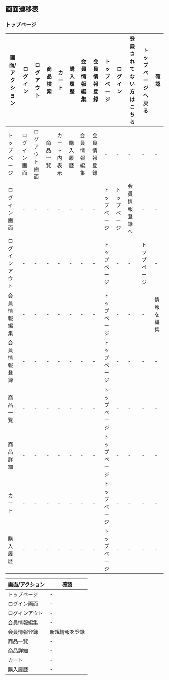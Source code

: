 ## 画面遷移表

### トップページ
|画面/アクション|ログイン|ログアウト|商品検索|カート|購入履歴|会員情報編集|会員情報登録|トップページ|ログイン|登録されてない方はこちら|トップページへ戻る|確認|
|--------------|--------|---------|--------|-----|--------|-----------|------------|-----------|--------|----------------------|-----------------|----|
|トップページ|ログイン画面|ログアウト画面|商品一覧|カート内表示|購入履歴|会員情報編集|会員情報登録|-|-|-|-|-|
|ログイン画面|-|-|-|-|-|-|-|トップページ|トップページ|会員情報登録へ|-|-|
|ログインアウト|-|-|-|-|-|-|-|トップページ|-|-|トップページ|-|
|会員情報編集|-|-|-|-|-|-|-|トップページ|-|-|-|情報を編集|
|会員情報登録|-|-|-|-|-|-|-|トップページ|-|-|-|-|
|商品一覧|-|-|-|-|-|-|-|トップページ|-|-|-|-|
|商品詳細|-|-|-|-|-|-|-|トップページ|-|-|-|-|-|
|カート|-|-|-|-|-|-|-|トップページ|-|-|-|-|
|購入履歴|-|-|-|-|-|-|-|トップページ|-|-|-|-|

|画面/アクション|確認|
|--------------|----|
|トップページ|-|
|ログイン画面|-|
|ログインアウト|-|
|会員情報編集|-|
|会員情報登録|新規情報を登録|
|商品一覧|-|-|
|商品詳細|-|
|カート|-|
|購入履歴|-|
